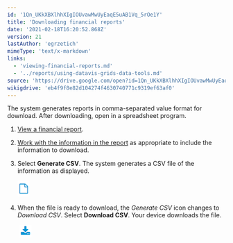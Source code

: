```yaml
---
id: '1Qn_UKkXBXlhhXIgIOUvawMwUyEaqE5uAB1Vq_5rOe1Y'
title: 'Downloading financial reports'
date: '2021-02-18T16:20:52.868Z'
version: 21
lastAuthor: 'egrzetich'
mimeType: 'text/x-markdown'
links:
  - 'viewing-financial-reports.md'
  - '../reports/using-datavis-grids-data-tools.md'
source: 'https://drive.google.com/open?id=1Qn_UKkXBXlhhXIgIOUvawMwUyEaqE5uAB1Vq_5rOe1Y'
wikigdrive: 'eb4f9f8e82d104274f4630740771c9319ef63af0'
---
```

The system generates reports in comma-separated value format for download. After downloading, open in a spreadsheet program.
1. [View a financial report](viewing-financial-reports.md). 
2. [Work with the information in the report](../reports/using-datavis-grids-data-tools.md) as appropriate to include the information to download.
3. Select <strong>Generate CSV</strong>. The system generates a CSV file of the information as displayed.

   <img src="downloading-financial-reports.assets/100000000000001B000000258CE9D64724766B05.png" />
4. When the file is ready to download, the <em>Generate CSV</em> icon changes to <em>Download CSV</em>. Select <strong>Download CSV</strong>. Your device downloads the file.

    <img src="downloading-financial-reports.assets/100000000000001C0000001D915D3F94577EC8FD.png" />
